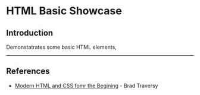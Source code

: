 # HTML Basic Showcase

## Introduction

Demonstatrates some basic HTML elements,

---

## References

* [Modern HTML and CSS fomr the Begining](https://www.udemy.com/modern-html-css-from-the-beginning) - Brad Traversy